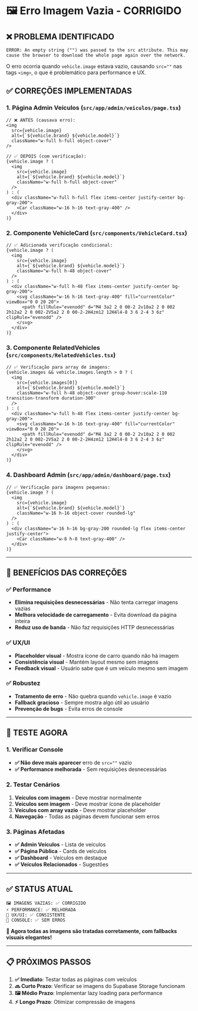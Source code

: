 # 🖼️ Erro Imagem Vazia - CORRIGIDO

## ❌ **PROBLEMA IDENTIFICADO**
```
ERROR: An empty string ("") was passed to the src attribute. This may cause the browser to download the whole page again over the network.
```

O erro ocorria quando `vehicle.image` estava vazio, causando `src=""` nas tags `<img>`, o que é problemático para performance e UX.

## ✅ **CORREÇÕES IMPLEMENTADAS**

### **1. Página Admin Veículos** (`src/app/admin/veiculos/page.tsx`)
```tsx
// ❌ ANTES (causava erro):
<img
  src={vehicle.image}
  alt={`${vehicle.brand} ${vehicle.model}`}
  className="w-full h-full object-cover"
/>

// ✅ DEPOIS (com verificação):
{vehicle.image ? (
  <img
    src={vehicle.image}
    alt={`${vehicle.brand} ${vehicle.model}`}
    className="w-full h-full object-cover"
  />
) : (
  <div className="w-full h-full flex items-center justify-center bg-gray-200">
    <Car className="w-16 h-16 text-gray-400" />
  </div>
)}
```

### **2. Componente VehicleCard** (`src/components/VehicleCard.tsx`)
```tsx
// ✅ Adicionada verificação condicional:
{vehicle.image ? (
  <img
    src={vehicle.image}
    alt={`${vehicle.brand} ${vehicle.model}`}
    className="w-full h-48 object-cover"
  />
) : (
  <div className="w-full h-48 flex items-center justify-center bg-gray-200">
    <svg className="w-16 h-16 text-gray-400" fill="currentColor" viewBox="0 0 20 20">
      <path fillRule="evenodd" d="M4 3a2 2 0 00-2 2v10a2 2 0 002 2h12a2 2 0 002-2V5a2 2 0 00-2-2H4zm12 12H4l4-8 3 6 2-4 3 6z" clipRule="evenodd" />
    </svg>
  </div>
)}
```

### **3. Componente RelatedVehicles** (`src/components/RelatedVehicles.tsx`)
```tsx
// ✅ Verificação para array de imagens:
{vehicle.images && vehicle.images.length > 0 ? (
  <img
    src={vehicle.images[0]}
    alt={`${vehicle.brand} ${vehicle.model}`}
    className="w-full h-48 object-cover group-hover:scale-110 transition-transform duration-300"
  />
) : (
  <div className="w-full h-48 flex items-center justify-center bg-gray-200">
    <svg className="w-16 h-16 text-gray-400" fill="currentColor" viewBox="0 0 20 20">
      <path fillRule="evenodd" d="M4 3a2 2 0 00-2 2v10a2 2 0 002 2h12a2 2 0 002-2V5a2 2 0 00-2-2H4zm12 12H4l4-8 3 6 2-4 3 6z" clipRule="evenodd" />
    </svg>
  </div>
)}
```

### **4. Dashboard Admin** (`src/app/admin/dashboard/page.tsx`)
```tsx
// ✅ Verificação para imagens pequenas:
{vehicle.image ? (
  <img
    src={vehicle.image}
    alt={`${vehicle.brand} ${vehicle.model}`}
    className="w-16 h-16 object-cover rounded-lg"
  />
) : (
  <div className="w-16 h-16 bg-gray-200 rounded-lg flex items-center justify-center">
    <Car className="w-8 h-8 text-gray-400" />
  </div>
)}
```

---

## 🎯 **BENEFÍCIOS DAS CORREÇÕES**

### **✅ Performance**
- **Elimina requisições desnecessárias** - Não tenta carregar imagens vazias
- **Melhora velocidade de carregamento** - Evita download da página inteira
- **Reduz uso de banda** - Não faz requisições HTTP desnecessárias

### **✅ UX/UI**
- **Placeholder visual** - Mostra ícone de carro quando não há imagem
- **Consistência visual** - Mantém layout mesmo sem imagens
- **Feedback visual** - Usuário sabe que é um veículo mesmo sem imagem

### **✅ Robustez**
- **Tratamento de erro** - Não quebra quando `vehicle.image` é vazio
- **Fallback gracioso** - Sempre mostra algo útil ao usuário
- **Prevenção de bugs** - Evita erros de console

---

## 🚀 **TESTE AGORA**

### **1. Verificar Console**
- **✅ Não deve mais aparecer** erro de `src=""` vazio
- **✅ Performance melhorada** - Sem requisições desnecessárias

### **2. Testar Cenários**
1. **Veículos com imagem** - Deve mostrar normalmente
2. **Veículos sem imagem** - Deve mostrar ícone de placeholder
3. **Veículos com array vazio** - Deve mostrar placeholder
4. **Navegação** - Todas as páginas devem funcionar sem erros

### **3. Páginas Afetadas**
- **✅ Admin Veículos** - Lista de veículos
- **✅ Página Pública** - Cards de veículos
- **✅ Dashboard** - Veículos em destaque
- **✅ Veículos Relacionados** - Sugestões

---

## ✅ **STATUS ATUAL**

```
🖼️ IMAGENS VAZIAS: ✅ CORRIGIDO
⚡ PERFORMANCE: ✅ MELHORADA
🎨 UX/UI: ✅ CONSISTENTE
🐛 CONSOLE: ✅ SEM ERROS
```

**🎉 Agora todas as imagens são tratadas corretamente, com fallbacks visuais elegantes!**

---

## 📋 **PRÓXIMOS PASSOS**

1. **✅ Imediato**: Testar todas as páginas com veículos
2. **🔜 Curto Prazo**: Verificar se imagens do Supabase Storage funcionam
3. **🖼️ Médio Prazo**: Implementar lazy loading para performance
4. **⚡ Longo Prazo**: Otimizar compressão de imagens
